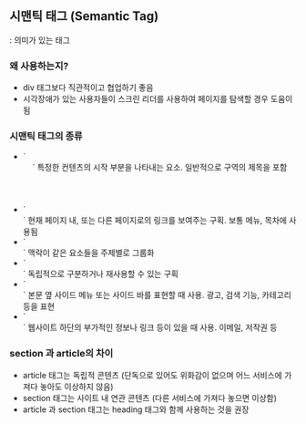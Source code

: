 <h2>시맨틱 태그 (Semantic Tag)</h2>
 : 의미가 있는 태그

<h3>왜 사용하는지?</h3>
<ul>
 <li>div 태그보다 직관적이고 협업하기 좋음</li>
 <li>시각장애가 있는 사용자들이 스크린 리더를 사용하여 페이지를 탐색할 경우 도움이 됨</li>
 </ul>

<h3>시맨틱 태그의 종류</h3>
 <ul>
 <li>`<header>` 특정한 컨텐츠의 시작 부분을 나타내는 요소. 일반적으로 구역의 제목을 포함</li>
 <li>`<nav>` 현재 페이지 내, 또는 다른 페이지로의 링크를 보여주는 구획. 보통 메뉴, 목차에 사용됨</li>
 <li>`<section>` 맥락이 같은 요소들을 주제별로 그룹화</li>
 <li>`<article>` 독립적으로 구분하거나 재사용할 수 있는 구획</li>
 <li>`<aside>` 본문 옆 사이드 메뉴 또는 사이드 바를 표현할 때 사용. 광고, 검색 기능, 카테고리 등을 표현</li>
 <li>`<footer>` 웹사이트 하단의 부가적인 정보나 링크 등이 있을 때 사용. 이메일, 저작권 등</li>
  </ul>

 <h3>section 과 article의 차이</h3>
 <ul>
 <li>article 태그는 독립적 콘텐츠 (단독으로 있어도 위화감이 없으며 어느 서비스에 가져다 놓아도 이상하지 않음)</li>
 <li>section 태그는 사이트 내 연관 콘텐츠 (다른 서비스에 가져다 놓으면 이상함)</li>
 <li>article 과 section 태그는 heading 태그와 함께 사용하는 것을 권장</li>
 </ul>
